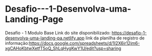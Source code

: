 # Desafio---1-Desenvolva-uma-Landing-Page
Desafio - 1 Modulo Base
Link do site disponibilizado: https://desafio-1-desenvolva-uma-landing-pa.netlify.app
link da planilha de registro de informação:https://docs.google.com/spreadsheets/d/1I2X6ir12jm6-xgCAHoKbtwXetfT5oQ_ShLqHygKwY1U/edit?usp=sharing
